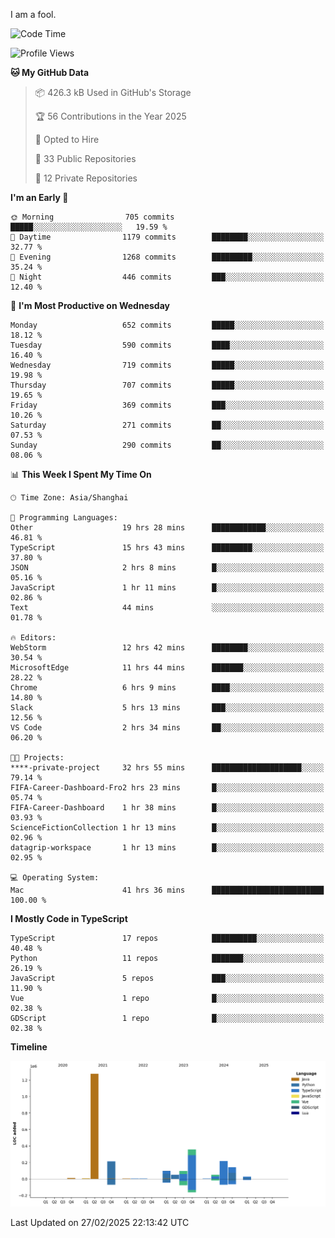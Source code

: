 I am a fool.

<!--START_SECTION:waka-->
![Code Time](http://img.shields.io/badge/Code%20Time-2%2C644%20hrs%2042%20mins-blue)

![Profile Views](http://img.shields.io/badge/Profile%20Views-0-blue)

**🐱 My GitHub Data** 

> 📦 426.3 kB Used in GitHub's Storage 
 > 
> 🏆 56 Contributions in the Year 2025
 > 
> 💼 Opted to Hire
 > 
> 📜 33 Public Repositories 
 > 
> 🔑 12 Private Repositories 
 > 
**I'm an Early 🐤** 

```text
🌞 Morning                705 commits         █████░░░░░░░░░░░░░░░░░░░░   19.59 % 
🌆 Daytime                1179 commits        ████████░░░░░░░░░░░░░░░░░   32.77 % 
🌃 Evening                1268 commits        █████████░░░░░░░░░░░░░░░░   35.24 % 
🌙 Night                  446 commits         ███░░░░░░░░░░░░░░░░░░░░░░   12.40 % 
```
📅 **I'm Most Productive on Wednesday** 

```text
Monday                   652 commits         █████░░░░░░░░░░░░░░░░░░░░   18.12 % 
Tuesday                  590 commits         ████░░░░░░░░░░░░░░░░░░░░░   16.40 % 
Wednesday                719 commits         █████░░░░░░░░░░░░░░░░░░░░   19.98 % 
Thursday                 707 commits         █████░░░░░░░░░░░░░░░░░░░░   19.65 % 
Friday                   369 commits         ███░░░░░░░░░░░░░░░░░░░░░░   10.26 % 
Saturday                 271 commits         ██░░░░░░░░░░░░░░░░░░░░░░░   07.53 % 
Sunday                   290 commits         ██░░░░░░░░░░░░░░░░░░░░░░░   08.06 % 
```


📊 **This Week I Spent My Time On** 

```text
🕑︎ Time Zone: Asia/Shanghai

💬 Programming Languages: 
Other                    19 hrs 28 mins      ████████████░░░░░░░░░░░░░   46.81 % 
TypeScript               15 hrs 43 mins      █████████░░░░░░░░░░░░░░░░   37.80 % 
JSON                     2 hrs 8 mins        █░░░░░░░░░░░░░░░░░░░░░░░░   05.16 % 
JavaScript               1 hr 11 mins        █░░░░░░░░░░░░░░░░░░░░░░░░   02.86 % 
Text                     44 mins             ░░░░░░░░░░░░░░░░░░░░░░░░░   01.78 % 

🔥 Editors: 
WebStorm                 12 hrs 42 mins      ████████░░░░░░░░░░░░░░░░░   30.54 % 
MicrosoftEdge            11 hrs 44 mins      ███████░░░░░░░░░░░░░░░░░░   28.22 % 
Chrome                   6 hrs 9 mins        ████░░░░░░░░░░░░░░░░░░░░░   14.80 % 
Slack                    5 hrs 13 mins       ███░░░░░░░░░░░░░░░░░░░░░░   12.56 % 
VS Code                  2 hrs 34 mins       ██░░░░░░░░░░░░░░░░░░░░░░░   06.20 % 

🐱‍💻 Projects: 
****-private-project     32 hrs 55 mins      ████████████████████░░░░░   79.14 % 
FIFA-Career-Dashboard-Fro2 hrs 23 mins       █░░░░░░░░░░░░░░░░░░░░░░░░   05.74 % 
FIFA-Career-Dashboard    1 hr 38 mins        █░░░░░░░░░░░░░░░░░░░░░░░░   03.93 % 
ScienceFictionCollection 1 hr 13 mins        █░░░░░░░░░░░░░░░░░░░░░░░░   02.96 % 
datagrip-workspace       1 hr 13 mins        █░░░░░░░░░░░░░░░░░░░░░░░░   02.95 % 

💻 Operating System: 
Mac                      41 hrs 36 mins      █████████████████████████   100.00 % 
```

**I Mostly Code in TypeScript** 

```text
TypeScript               17 repos            ██████████░░░░░░░░░░░░░░░   40.48 % 
Python                   11 repos            ███████░░░░░░░░░░░░░░░░░░   26.19 % 
JavaScript               5 repos             ███░░░░░░░░░░░░░░░░░░░░░░   11.90 % 
Vue                      1 repo              █░░░░░░░░░░░░░░░░░░░░░░░░   02.38 % 
GDScript                 1 repo              █░░░░░░░░░░░░░░░░░░░░░░░░   02.38 % 
```



**Timeline**

![Lines of Code chart](https://raw.githubusercontent.com/VeejaLiu/VeejaLiu/master/assets/bar_graph.png)


 Last Updated on 27/02/2025 22:13:42 UTC
<!--END_SECTION:waka-->
